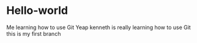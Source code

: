 # Hello-world
Me learning how to use Git
Yeap kenneth is really learning how to use Git this is my first branch
